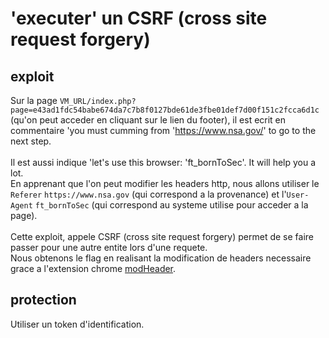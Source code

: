 # 'executer' un CSRF (cross site request forgery)

## exploit
Sur la page `VM_URL/index.php?page=e43ad1fdc54babe674da7c7b8f0127bde61de3fbe01def7d00f151c2fcca6d1c` (qu'on peut acceder en cliquant sur le lien du footer), il est ecrit en commentaire 'you must cumming from 'https://www.nsa.gov/' to go to the next step. \
 \
Il est aussi indique 'let's use this browser: 'ft_bornToSec'. It will help you a lot. \
En apprenant que l'on peut modifier les headers http, nous allons utiliser le `Referer` `https://www.nsa.gov` (qui correspond a la provenance) et l'`User-Agent` `ft_bornToSec` (qui correspond au systeme utilise pour acceder a la page). \
 \
Cette exploit, appele CSRF (cross site request forgery) permet de se faire passer pour une autre entite lors d'une requete. \
Nous obtenons le flag en realisant la modification de headers necessaire grace a l'extension chrome [modHeader](https://chrome.google.com/webstore/detail/modheader/idgpnmonknjnojddfkpgkljpfnnfcklj?hl=en).

## protection

Utiliser un token d'identification.

